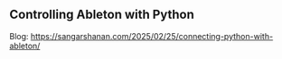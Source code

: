 ## Controlling Ableton with Python

Blog: https://sangarshanan.com/2025/02/25/connecting-python-with-ableton/
